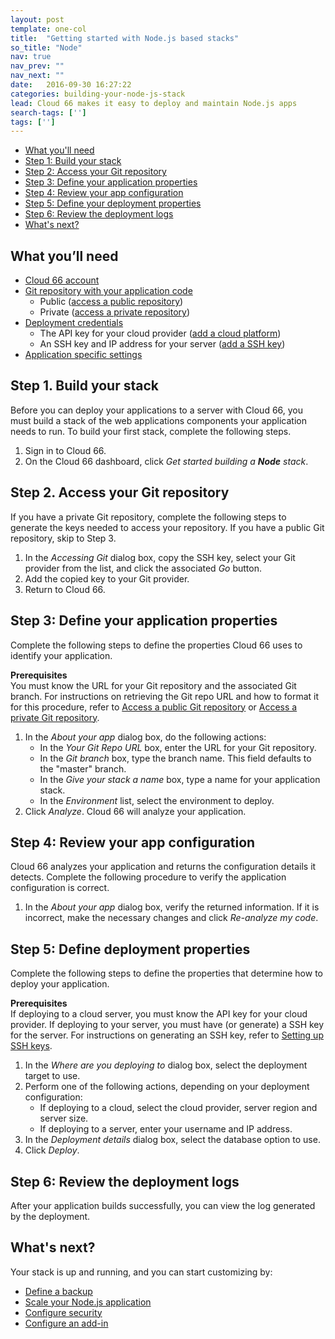 ```yaml
---
layout: post
template: one-col
title:  "Getting started with Node.js based stacks"
so_title: "Node"
nav: true
nav_prev: ""
nav_next: ""
date:   2016-09-30 16:27:22
categories: building-your-node-js-stack
lead: Cloud 66 makes it easy to deploy and maintain Node.js apps
search-tags: ['']
tags: ['']
---
```


<ul class="page-toc">
  <li>
    <a href="#needed">What you'll need</a>
  </li>
  <li>
    <a href="#1">Step 1: Build your stack</a>
  </li>
  <li>
    <a href="#2">Step 2: Access your Git repository</a>
  </li>
  <li>
    <a href="#3">Step 3: Define your application properties</a>
  </li>
  <li>
    <a href="#4">Step 4: Review your app configuration</a>
  </li>
  <li>
    <a href="#5">Step 5: Define your deployment properties</a>
  </li>
  <li>
    <a href="#6">Step 6: Review the deployment logs</a>
  </li>
  <li>
    <a href="#next">What's next?</a>
  </li>
</ul>

<h2 id="needed">What you’ll need</h2>

<ul class="list">
  <li><a href="https://app.cloud66.com/users/sign_up" target="_blank">Cloud 66 account</a></li>
  <li><a href="http://community.cloud66.com/articles/accessing-your-git-repository">Git repository with your application code</a>
    <ul class="list">
      <li>Public (<a href="http://community.cloud66.com/articles/accessing-your-git-repository#public">access a public repository</a>)</li>
      <li>Private (<a href="http://community.cloud66.com/articles/accessing-your-git-repository#private">access a private repository</a>)</li>
    </ul>
  </li>   
  <li><a href="/deployment/deploy-to-your-cloud">Deployment credentials</a>
    <ul class="list">
      <li>The API key for your cloud provider (<a href="/deployment/deploy-to-your-cloud">add a cloud platform</a>)</li>
      <li>An SSH key and IP address for your server (<a href="/deployment/deploy-to-your-own-server">add a SSH key</a>)</li>
    </ul>
  </li>
   <li><a href="/building-your-node-js-stack/specific-settings-for-your-node-js-application">Application specific settings</a>
  </li>
</ul>

<h2 id="1">Step 1. Build your stack</h2>
Before you can deploy your applications to a server with Cloud 66, you must build a stack of the web applications components your application needs to run. To build your first stack, complete the following steps.

<ol class="list">
<li>Sign in to Cloud 66.</li>
<li>On the Cloud 66 dashboard, click <i>Get started building a <b>Node</b> stack</i>.</li>
</ol>

<h2 id="2">Step 2. Access your Git repository</h2>
If you have a private Git repository, complete the following steps to generate the keys needed to access your repository. If you have a public Git repository, skip to Step 3.

<ol class="list">
<li>In the <i>Accessing Git</i> dialog box, copy the SSH key, select your Git provider from the list, and click the associated <i>Go</i> button.</li>
<li>Add the copied key to your Git provider.</li>
<li>Return to Cloud 66.</li>
</ol>

<h2 id="3">Step 3: Define your application properties</h2>
Complete the following steps to define the properties Cloud 66 uses to identify your application.

<b>Prerequisites</b><br/>
You must know the URL for your Git repository and the associated Git branch. For instructions on retrieving the Git repo URL and how to format it for this procedure, refer to <a href="http://community.cloud66.com/articles/accessing-your-git-repository#public">Access a public Git repository</a> or <a href="http://community.cloud66.com/articles/accessing-your-git-repository#private">Access a private Git repository</a>.

<ol class="list">
  <li>In the <i>About your app</i> dialog box, do the following actions:
    <ul class="list">
      <li>In the <i>Your Git Repo URL</i> box, enter the URL for your Git repository.</li>
      <li>In the <i>Git branch</i> box, type the branch name. This field defaults to the "master" branch.</li>
      <li>In the <i>Give your stack a name</i> box, type a name for your application stack.</li>
      <li>In the <i>Environment</i> list, select the environment to deploy.</li>
    </ul>
  </li>   
  <li>Click <i>Analyze</i>. Cloud 66 will analyze your application.</li>
</ol>

<h2 id="4">Step 4: Review your app configuration</h2>
Cloud 66 analyzes your application and returns the configuration details it detects. Complete the following procedure to verify the application configuration is correct.

<ol class="list">
<li>In the <i>About your app</i> dialog box, verify the returned information. If it is incorrect, make the necessary changes and click <i>Re-analyze my code</i>.</li>
</ol>

<h2 id="5">Step 5: Define deployment properties</h2>
Complete the following steps to define the properties that determine how to deploy your application.

<b>Prerequisites</b><br/>
If deploying to a cloud server, you must know the API key for your cloud provider. If deploying to your server, you must have (or generate) a SSH key for the server. For instructions on generating an SSH key, refer to [Setting up SSH keys](http://community.cloud66.com/articles/setting-up-ssh-keys).

<ol class="list">
  <li>In the <i>Where are you deploying to</i> dialog box, select the deployment target to use.</li>
  <li>Perform one of the following actions, depending on your deployment configuration:
    <ul class="list">
      <li>If deploying to a cloud, select the cloud provider, server region and server size.</li>
      <li>If deploying to a server, enter your username and IP address.</li>
    </ul>
  </li>   
  <li>In the <i>Deployment details</i> dialog box, select the database option to use.</li>
  <li>Click <i>Deploy</i>.</li>
</ol>

<h2 id="6">Step 6: Review the deployment logs</h2>
After your application builds successfully, you can view the log generated by the deployment.

<h2 id="next">What's next?</h2>
Your stack is up and running, and you can start customizing by:

<ul class="list">
<li><a href="/stack-add-ins/database-backups">Define a backup</a></li>
<li><a href="/building-your-node-js-stack/scale-your-node-js-application">Scale your Node.js application</a></li>
<li><a href="/managing-your-stack/stack-network-settings">Configure security</a></li>
<li><a href="/stack-add-ins/add-in-implementation">Configure an add-in</a></li>
</ul>
